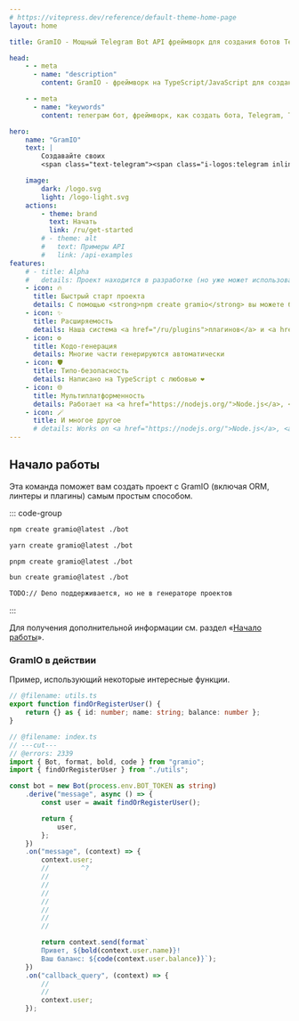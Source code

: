 ```yaml
---
# https://vitepress.dev/reference/default-theme-home-page
layout: home

title: GramIO - Мощный Telegram Bot API фреймворк для создания ботов Telegram на TypeScript/JavaScript

head:
    - - meta
      - name: "description"
        content: GramIO - фреймворк на TypeScript/JavaScript для создания ботов Telegram, работающий на Node.js, Bun и Deno. Создайте бота с помощью «npx create gramio mybot» и запустите бота с помощью «npm run dev».

    - - meta
      - name: "keywords"
        content: телеграм бот, фреймворк, как создать бота, Telegram, Telegram Bot API, GramIO, Grammy, Telegraf, TypeScript, JavaScript, Node.JS, Nodejs, Deno, Bun, как создать бота, создание бота, создание бота в Telegram, создание бота в Telegram на TypeScript, создание бота в Telegram на JavaScript, создание бота в Telegram на Node.JS, создание бота в Telegram на Nodejs, создание бота в Telegram на Deno, создание бота в Telegram на Bun

hero:
    name: "GramIO"
    text: |
        Создавайте своих 
        <span class="text-telegram"><span class="i-logos:telegram inline-block text-3xl md:text-5xl"></span> Telegram</span> ботов с комфортом!

    image:
        dark: /logo.svg
        light: /logo-light.svg
    actions:
        - theme: brand
          text: Начать
          link: /ru/get-started
        # - theme: alt
        #   text: Примеры API
        #   link: /api-examples
features:
    # - title: Alpha
    #   details: Проект находится в разработке (но уже может использоваться)
    - icon: 🔥
      title: Быстрый старт проекта
      details: С помощью <strong>npm create gramio</strong> вы можете быстро начать проект в различных конфигурациях, не тратя время на скучную настройку
    - icon: ✨
      title: Расширяемость
      details: Наша система <a href="/ru/plugins">плагинов</a> и <a href="/ru/hooks/overview">хуков</a> просто потрясающая
    - icon: ⚙️
      title: Кодо-генерация
      details: Многие части генерируются автоматически
    - icon: 🛡️
      title: Типо-безопасность
      details: Написано на TypeScript с любовью ❤️
    - icon: 🌐
      title: Мультиплатформенность
      details: Работает на <a href="https://nodejs.org/">Node.js</a>, <a href="https://bun.sh/">Bun</a> и <a href="https://deno.com/">Deno</a>
    - icon: 🪄
      title: И многое другое
      # details: Works on <a href="https://nodejs.org/">Node.js</a>, <a href="https://bun.sh/">Bun</a> and <a href="https://deno.com/">Deno</a>
---
```


## Начало работы

Эта команда поможет вам создать проект с GramIO (включая ORM, линтеры и плагины) самым простым способом.

::: code-group

```bash [npm]
npm create gramio@latest ./bot
```

```bash [yarn]
yarn create gramio@latest ./bot
```

```bash [pnpm]
pnpm create gramio@latest ./bot
```

```bash [bun]
bun create gramio@latest ./bot
```

```bash [deno]
TODO:// Deno поддерживается, но не в генераторе проектов
```

:::

Для получения дополнительной информации см. раздел «[Начало работы](/ru/get-started)».

### GramIO в действии

Пример, использующий некоторые интересные функции.

```ts twoslash
// @filename: utils.ts
export function findOrRegisterUser() {
    return {} as { id: number; name: string; balance: number };
}

// @filename: index.ts
// ---cut---
// @errors: 2339
import { Bot, format, bold, code } from "gramio";
import { findOrRegisterUser } from "./utils";

const bot = new Bot(process.env.BOT_TOKEN as string)
    .derive("message", async () => {
        const user = await findOrRegisterUser();

        return {
            user,
        };
    })
    .on("message", (context) => {
        context.user;
        //        ^?
        //
        //
        //
        //
        //
        //
        //

        return context.send(format`
        Привет, ${bold(context.user.name)}! 
        Ваш баланс: ${code(context.user.balance)}`);
    })
    .on("callback_query", (context) => {
        //
        //
        context.user;
    });
```
